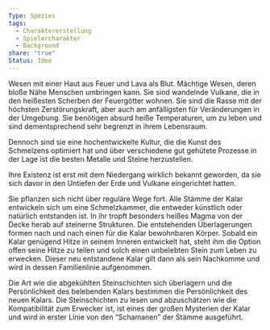 ```yaml
---
Type: Spezies
tags:
  - Charaktererstellung
  - Spielercharakter
  - Background
share: "true"
Status: Idee
---
```

Wesen mit einer Haut aus Feuer und Lava als Blut. Mächtige Wesen, deren bloße Nähe Menschen umbringen kann. Sie sind wandelnde Vulkane, die in den heißesten Scherben der Feuergötter wohnen. 
Sie sind die Rasse mit der höchsten Zerstörungskraft, aber auch am anfälligsten für Veränderungen in der Umgebung. Sie benötigen absurd heiße Temperaturen, um zu leben und sind dementsprechend sehr begrenzt in ihrem Lebensraum. 

Dennoch sind sie eine hochentwickelte Kultur, die die Kunst des Schmelzens optimiert hat und über verschiedene gut gehütete Prozesse in der Lage ist die besten Metalle und Steine herzustellen. 

Ihre Existenz ist erst mit dem Niedergang wirklich bekannt geworden, da sie sich davor in den Untiefen der Erde und Vulkane eingerichtet hatten. 

Sie pflanzen sich nicht über reguläre Wege fort. Alle Stämme der Kalar entwickeln sich um eine Schmelzkammer, die entweder künstlich oder natürlich entstanden ist. In ihr tropft besonders heißes Magma von der Decke herab auf steinerne Strukturen. Die entstehenden Überlagerungen formen nach und nach einen für die Kalar bewohnbaren Körper. 
Sobald ein Kalar genügend Hitze in seinem Inneren entwickelt hat, steht ihm die Option offen seine Hitze zu teilen und solch einen unbelebten Stein zum Leben zu erwecken. Dieser neu entstandene Kalar gilt dann als sein Nachkomme und wird in dessen Familienlinie aufgenommen. 

Die Art wie die abgekühlten Steinschichten sich überlagern und die Persönlichkeit des belebenden Kalars bestimmen die Persönlichkeit des neuen Kalars. 
Die Steinschichten zu lesen und abzuschätzen wie die Kompatibilität zum Erwecker ist, ist eines der großen Mysterien der Kalar und wird in erster Linie von den “Schamanen” der Stämme ausgeführt. 